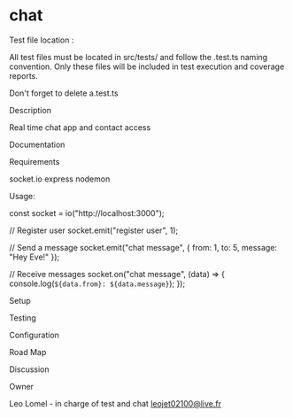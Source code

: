 # chat

Test file location :

All test files must be located in src/tests/ and follow the .test.ts naming convention. Only these files will be included in test execution and coverage reports.

Don't forget to delete a.test.ts

Description

Real time chat app and contact access 

Documentation

Requirements

socket.io
express
nodemon

Usage:

const socket = io("http://localhost:3000");

// Register user
socket.emit("register user", 1);

// Send a message
socket.emit("chat message", { from: 1, to: 5, message: "Hey Eve!" });

// Receive messages
socket.on("chat message", (data) => {
    console.log(`${data.from}: ${data.message}`);
});



Setup

Testing

Configuration

Road Map

Discussion

Owner

Leo Lomel - in charge of test and chat
leojet02100@live.fr
